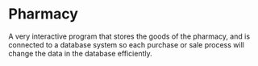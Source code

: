 # Pharmacy
A very interactive program that stores the goods of the pharmacy, and is connected to a database system so each purchase or sale process will change the data in the database efficiently. 
